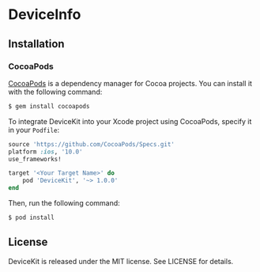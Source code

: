 # DeviceInfo

## Installation

### CocoaPods

[CocoaPods](http://cocoapods.org) is a dependency manager for Cocoa projects. You can install it with the following command:

```bash
$ gem install cocoapods
```

To integrate DeviceKit into your Xcode project using CocoaPods, specify it in your `Podfile`:

```ruby
source 'https://github.com/CocoaPods/Specs.git'
platform :ios, '10.0'
use_frameworks!

target '<Your Target Name>' do
    pod 'DeviceKit', '~> 1.0.0'
end
```

Then, run the following command:

```bash
$ pod install
```

## License

DeviceKit is released under the MIT license. See LICENSE for details.
